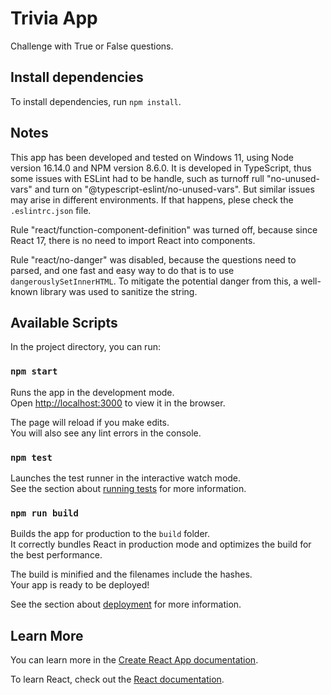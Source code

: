 # Trivia App

Challenge with True or False questions.

## Install dependencies

To install dependencies, run `npm install`.

## Notes

This app has been developed and tested on Windows 11, using Node version 16.14.0 and NPM version 8.6.0. It is developed in TypeScript, thus some issues with ESLint had to be handle, such as turnoff rull "no-unused-vars" and turn on "@typescript-eslint/no-unused-vars". But similar issues may arise in different environments. If that happens, plese check the `.eslintrc.json` file.

Rule "react/function-component-definition" was turned off, because since React 17, there is no need to import React into components.

Rule "react/no-danger" was disabled, because the questions need to parsed, and one fast and easy way to do that is to use `dangerouslySetInnerHTML`. To mitigate the potential danger from this, a well-known library was used to sanitize the string.

## Available Scripts

In the project directory, you can run:

### `npm start`

Runs the app in the development mode.\
Open [http://localhost:3000](http://localhost:3000) to view it in the browser.

The page will reload if you make edits.\
You will also see any lint errors in the console.

### `npm test`

Launches the test runner in the interactive watch mode.\
See the section about [running tests](https://facebook.github.io/create-react-app/docs/running-tests) for more information.

### `npm run build`

Builds the app for production to the `build` folder.\
It correctly bundles React in production mode and optimizes the build for the best performance.

The build is minified and the filenames include the hashes.\
Your app is ready to be deployed!

See the section about [deployment](https://facebook.github.io/create-react-app/docs/deployment) for more information.

## Learn More

You can learn more in the [Create React App documentation](https://facebook.github.io/create-react-app/docs/getting-started).

To learn React, check out the [React documentation](https://reactjs.org/).
